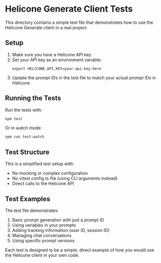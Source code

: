 # Helicone Generate Client Tests

This directory contains a simple test file that demonstrates how to use the Helicone Generate client in a real project.

## Setup

1. Make sure you have a Helicone API key
2. Set your API key as an environment variable:
   ```
   export HELICONE_API_KEY=your-api-key-here
   ```
3. Update the prompt IDs in the test file to match your actual prompt IDs in Helicone

## Running the Tests

Run the tests with:

```bash
npm test
```

Or in watch mode:

```bash
npm run test:watch
```

## Test Structure

This is a simplified test setup with:
- No mocking or complex configuration
- No vitest.config.ts file (using CLI arguments instead)
- Direct calls to the Helicone API

## Test Examples

The test file demonstrates:

1. Basic prompt generation with just a prompt ID
2. Using variables in your prompts
3. Adding tracking information (user ID, session ID)
4. Managing chat conversations
5. Using specific prompt versions

Each test is designed to be a simple, direct example of how you would use the Helicone client in your own code. 